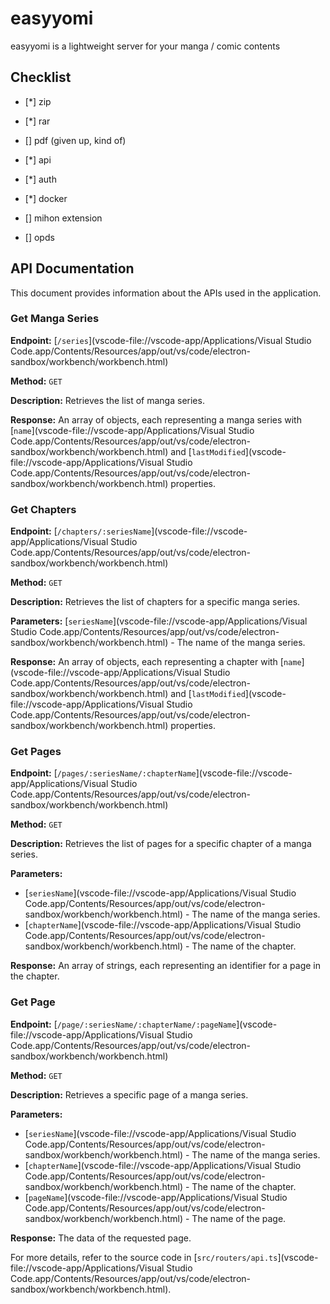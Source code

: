 # easyyomi

easyyomi is a lightweight server for your manga / comic contents

## Checklist

- [*] zip
- [*] rar
- [] pdf (given up, kind of)

- [*] api
- [*] auth

- [*] docker

- [] mihon extension
- [] opds

## API Documentation

This document provides information about the APIs used in the application.

### Get Manga Series

**Endpoint:** [`/series`](vscode-file://vscode-app/Applications/Visual Studio Code.app/Contents/Resources/app/out/vs/code/electron-sandbox/workbench/workbench.html)

**Method:** `GET`

**Description:** Retrieves the list of manga series.

**Response:** An array of objects, each representing a manga series with [`name`](vscode-file://vscode-app/Applications/Visual Studio Code.app/Contents/Resources/app/out/vs/code/electron-sandbox/workbench/workbench.html) and [`lastModified`](vscode-file://vscode-app/Applications/Visual Studio Code.app/Contents/Resources/app/out/vs/code/electron-sandbox/workbench/workbench.html) properties.

### Get Chapters

**Endpoint:** [`/chapters/:seriesName`](vscode-file://vscode-app/Applications/Visual Studio Code.app/Contents/Resources/app/out/vs/code/electron-sandbox/workbench/workbench.html)

**Method:** `GET`

**Description:** Retrieves the list of chapters for a specific manga series.

**Parameters:** [`seriesName`](vscode-file://vscode-app/Applications/Visual Studio Code.app/Contents/Resources/app/out/vs/code/electron-sandbox/workbench/workbench.html) - The name of the manga series.

**Response:** An array of objects, each representing a chapter with [`name`](vscode-file://vscode-app/Applications/Visual Studio Code.app/Contents/Resources/app/out/vs/code/electron-sandbox/workbench/workbench.html) and [`lastModified`](vscode-file://vscode-app/Applications/Visual Studio Code.app/Contents/Resources/app/out/vs/code/electron-sandbox/workbench/workbench.html) properties.

### Get Pages

**Endpoint:** [`/pages/:seriesName/:chapterName`](vscode-file://vscode-app/Applications/Visual Studio Code.app/Contents/Resources/app/out/vs/code/electron-sandbox/workbench/workbench.html)

**Method:** `GET`

**Description:** Retrieves the list of pages for a specific chapter of a manga series.

**Parameters:**

- [`seriesName`](vscode-file://vscode-app/Applications/Visual Studio Code.app/Contents/Resources/app/out/vs/code/electron-sandbox/workbench/workbench.html) - The name of the manga series.
- [`chapterName`](vscode-file://vscode-app/Applications/Visual Studio Code.app/Contents/Resources/app/out/vs/code/electron-sandbox/workbench/workbench.html) - The name of the chapter.

**Response:** An array of strings, each representing an identifier for a page in the chapter.

### Get Page

**Endpoint:** [`/page/:seriesName/:chapterName/:pageName`](vscode-file://vscode-app/Applications/Visual Studio Code.app/Contents/Resources/app/out/vs/code/electron-sandbox/workbench/workbench.html)

**Method:** `GET`

**Description:** Retrieves a specific page of a manga series.

**Parameters:**

- [`seriesName`](vscode-file://vscode-app/Applications/Visual Studio Code.app/Contents/Resources/app/out/vs/code/electron-sandbox/workbench/workbench.html) - The name of the manga series.
- [`chapterName`](vscode-file://vscode-app/Applications/Visual Studio Code.app/Contents/Resources/app/out/vs/code/electron-sandbox/workbench/workbench.html) - The name of the chapter.
- [`pageName`](vscode-file://vscode-app/Applications/Visual Studio Code.app/Contents/Resources/app/out/vs/code/electron-sandbox/workbench/workbench.html) - The name of the page.

**Response:** The data of the requested page.

For more details, refer to the source code in [`src/routers/api.ts`](vscode-file://vscode-app/Applications/Visual Studio Code.app/Contents/Resources/app/out/vs/code/electron-sandbox/workbench/workbench.html).
